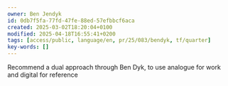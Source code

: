 ```yaml
---
owner: Ben Jendyk
id: 0db7f5fa-77fd-47fe-88ed-57efbbcf6aca
created: 2025-03-02T18:20:04+0100
modified: 2025-04-18T16:55:41+0200
tags: [access/public, language/en, pr/25/083/bendyk, tf/quarter]
key-words: []
---
```


Recommend a dual approach through Ben Dyk, to use analogue for work and digital for reference 